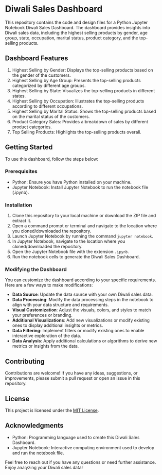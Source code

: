 # Diwali Sales Dashboard

This repository contains the code and design files for a Python Jupyter Notebook Diwali Sales Dashboard. The dashboard provides insights into Diwali sales data, including the highest selling products by gender, age group, state, occupation, marital status, product category, and the top-selling products.

## Dashboard Features

1. Highest Selling by Gender: Displays the top-selling products based on the gender of the customers.
2. Highest Selling by Age Group: Presents the top-selling products categorized by different age groups.
3. Highest Selling by State: Visualizes the top-selling products in different states.
4. Highest Selling by Occupation: Illustrates the top-selling products according to different occupations.
5. Highest Selling by Marital Status: Shows the top-selling products based on the marital status of the customers.
6. Product Category Sales: Provides a breakdown of sales by different product categories.
7. Top Selling Products: Highlights the top-selling products overall.

## Getting Started

To use this dashboard, follow the steps below:

### Prerequisites

- Python: Ensure you have Python installed on your machine.
- Jupyter Notebook: Install Jupyter Notebook to run the notebook file (.ipynb).

### Installation

1. Clone this repository to your local machine or download the ZIP file and extract it.
2. Open a command prompt or terminal and navigate to the location where you cloned/downloaded the repository.
3. Launch Jupyter Notebook by running the command `jupyter notebook`.
4. In Jupyter Notebook, navigate to the location where you cloned/downloaded the repository.
5. Open the Jupyter Notebook file with the extension `.ipynb`.
6. Run the notebook cells to generate the Diwali Sales Dashboard.

### Modifying the Dashboard

You can customize the dashboard according to your specific requirements. Here are a few ways to make modifications:

- **Data Source**: Update the data source with your own Diwali sales data.
- **Data Processing**: Modify the data processing steps in the notebook to align with your data structure and requirements.
- **Visual Customization**: Adjust the visuals, colors, and styles to match your preferences or branding.
- **Additional Visualizations**: Add new visualizations or modify existing ones to display additional insights or metrics.
- **Data Filtering**: Implement filters or modify existing ones to enable interactive exploration of the data.
- **Data Analysis**: Apply additional calculations or algorithms to derive new metrics or insights from the data.

## Contributing

Contributions are welcome! If you have any ideas, suggestions, or improvements, please submit a pull request or open an issue in this repository.

## License

This project is licensed under the [MIT License](LICENSE).

## Acknowledgments

- Python: Programming language used to create this Diwali Sales Dashboard.
- Jupyter Notebook: Interactive computing environment used to develop and run the notebook file.

Feel free to reach out if you have any questions or need further assistance. Enjoy analyzing your Diwali sales data!
